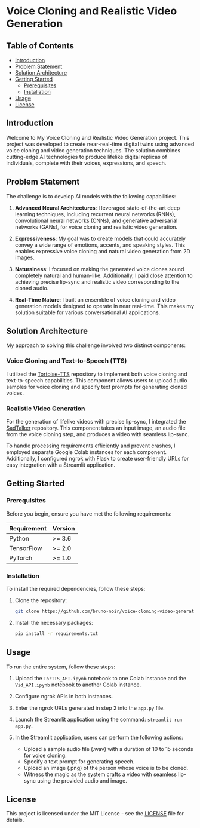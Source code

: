 # Voice Cloning and Realistic Video Generation

## Table of Contents
- [Introduction](#introduction)
- [Problem Statement](#problem-statement)
- [Solution Architecture](#solution-architecture)
- [Getting Started](#getting-started)
  - [Prerequisites](#prerequisites)
  - [Installation](#installation)
- [Usage](#usage)
- [License](#license)

## Introduction

Welcome to My Voice Cloning and Realistic Video Generation project. This project was developed to create near-real-time digital twins using advanced voice cloning and video generation techniques. The solution combines cutting-edge AI technologies to produce lifelike digital replicas of individuals, complete with their voices, expressions, and speech.

## Problem Statement

The challenge is to develop AI models with the following capabilities:

1. **Advanced Neural Architectures**: I leveraged state-of-the-art deep learning techniques, including recurrent neural networks (RNNs), convolutional neural networks (CNNs), and generative adversarial networks (GANs), for voice cloning and realistic video generation.

2. **Expressiveness**: My goal was to create models that could accurately convey a wide range of emotions, accents, and speaking styles. This enables expressive voice cloning and natural video generation from 2D images.

3. **Naturalness**: I focused on making the generated voice clones sound completely natural and human-like. Additionally, I paid close attention to achieving precise lip-sync and realistic video corresponding to the cloned audio.

4. **Real-Time Nature**: I built an ensemble of voice cloning and video generation models designed to operate in near real-time. This makes my solution suitable for various conversational AI applications.

## Solution Architecture

My approach to solving this challenge involved two distinct components:

### Voice Cloning and Text-to-Speech (TTS)

I utilized the [Tortoise-TTS](https://github.com/neonbjb/tortoise-tts) repository to implement both voice cloning and text-to-speech capabilities. This component allows users to upload audio samples for voice cloning and specify text prompts for generating cloned voices.

### Realistic Video Generation

For the generation of lifelike videos with precise lip-sync, I integrated the [SadTalker](https://github.com/OpenTalker/SadTalker) repository. This component takes an input image, an audio file from the voice cloning step, and produces a video with seamless lip-sync.

To handle processing requirements efficiently and prevent crashes, I employed separate Google Colab instances for each component. Additionally, I configured ngrok with Flask to create user-friendly URLs for easy integration with a Streamlit application.

## Getting Started

### Prerequisites

Before you begin, ensure you have met the following requirements:

| Requirement       | Version    |
|-------------------|------------|
| Python            | >= 3.6     |
| TensorFlow        | >= 2.0     |
| PyTorch           | >= 1.0     |

### Installation

To install the required dependencies, follow these steps:

1. Clone the repository:

   ```bash
   git clone https://github.com/bruno-noir/voice-cloning-video-generation.git
   
2. Install the necessary packages:

   ```bash
   pip install -r requirements.txt

## Usage

To run the entire system, follow these steps:

1. Upload the `TorTTS_API.ipynb` notebook to one Colab instance and the `Vid_API.ipynb` notebook to another Colab instance.

2. Configure ngrok APIs in both instances.

3. Enter the ngrok URLs generated in step 2 into the `app.py` file.

4. Launch the Streamlit application using the command: `streamlit run app.py`.

5. In the Streamlit application, users can perform the following actions:
   - Upload a sample audio file (.wav) with a duration of 10 to 15 seconds for voice cloning.
   - Specify a text prompt for generating speech.
   - Upload an image (.png) of the person whose voice is to be cloned.
   - Witness the magic as the system crafts a video with seamless lip-sync using the provided audio and image.

## License

This project is licensed under the MIT License - see the [LICENSE](LICENSE) file for details.

